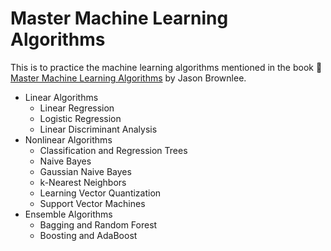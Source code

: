 # Master Machine Learning Algorithms

This is to practice the machine learning algorithms mentioned in the book 📕 [Master Machine Learning Algorithms](https://machinelearningmastery.com/master-machine-learning-algorithms/) by Jason Brownlee.

* Linear Algorithms
  * Linear Regression
  * Logistic Regression
  * Linear Discriminant Analysis
* Nonlinear Algorithms
  * Classification and Regression Trees
  * Naive Bayes
  * Gaussian Naive Bayes
  * k-Nearest Neighbors
  * Learning Vector Quantization
  * Support Vector Machines
* Ensemble Algorithms
  * Bagging and Random Forest
  * Boosting and AdaBoost
